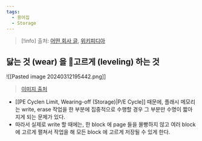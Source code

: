 ```yaml
---
tags:
  - 용어집
  - Storage
---
```

> [!info] 출처: [어떤 회사 글](https://www.tuxera.com/blog/what-is-write-amplification-why-is-it-bad-what-causes-it/), [위키피디아](https://en.wikipedia.org/wiki/Wear_leveling)

## 닳는 것 (wear) 을 고르게 (leveling) 하는 것

![[Pasted image 20240312195442.png]]
> [이미지 출처](https://www.tuxera.com/blog/what-is-write-amplification-why-is-it-bad-what-causes-it/)

- [[PE Cyclen Limit, Wearing-off (Storage)|P/E Cycle]] 때문에, 플래시 메모리는 write, erase 작업을 한 부분에 집중적으로 수행할 경우 그 부분만 수명이 짧아지게 되는 문제가 있다.
- 따라서 실제로 write 할 때에는, 한 block 에 page 들을 몰빵하지 않고 여러 block 에 고르게 펼쳐서 작업을 해 모든 block 에 고르게 저장될 수 있게 한다.